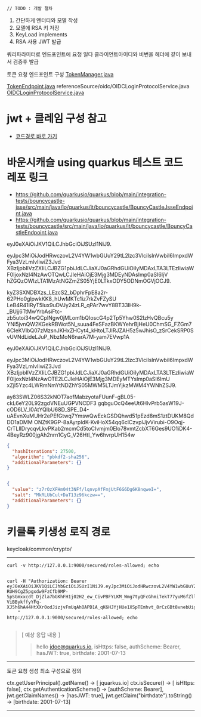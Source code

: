     

    // TODO : 개발 절차 

1. 간단하게 엔터티와 모델 작성
2. 모델에 RSA 키 저장
3. KeyLoad implements
4. RSA 사용 JWT 발급

쿼리파라미터로 엔드포인트에 요청
일다 클라이언트아이디와 비번을 헤더에 같이 보내서 검증후 발급

토큰 요청 엔드포인트 구성
[TokenManager.java](referenceSource/oidc/TokenManager.javaㄴ)

[TokenEndpoint.java](referenceSource/oidc/endpoints/TokenEndpoint.java)
referenceSource/oidc/OIDCLoginProtocolService.java
[OIDCLoginProtocolService.java](referenceSource/oidc/OIDCLoginProtocolService.java)

# jwt + 클레임 구성 참고

- [코드경로 바로 가기](referenceSource/microprofile-jwt-auth/api/src/main/java/org/eclipse/microprofile)

# 바운시캐슬 using quarkus 테스트 코드 레포 링크

- https://github.com/quarkusio/quarkus/blob/main/integration-tests/bouncycastle-jsse/src/main/java/io/quarkus/it/bouncycastle/BouncyCastleJsseEndpoint.java
- https://github.com/quarkusio/quarkus/blob/main/integration-tests/bouncycastle/src/main/java/io/quarkus/it/bouncycastle/BouncyCastleEndpoint.java

eyJ0eXAiOiJKV1QiLCJhbGciOiJSUzI1NiJ9.

eyJpc3MiOiJodHRwczovL2V4YW1wbGUuY29tL2lzc3VlciIsInVwbiI6ImpxdWFya3VzLmlvIiwiZ3Jvd
XBzIjpbIlVzZXIiLCJBZG1pbiJdLCJiaXJ0aGRhdGUiOiIyMDAxLTA3LTEzIiwiaWF0IjoxNzI4NzAwOTQwLCJleHAiOjE3Mjg3MDEyNDAsImp0aSI6IjV
hZGQzOWIzLTA1MzAtNGZmZS05YjE0LTkxODY5ODNmOGVjOCJ9.

kyZ3SXNDBXzs_LEzcS2_bDphrFpE8a2r-62PHo0glpwkKK8_hUwMKTc1iz7rkZvFZySU
LeB4R41IRyT5lux9uDVJy24zLR_qPAr7wvY8BT33lH9k-_BUjj6TtMwYrbAsiFtc-zb5utoi34wQCpINgw0jMLom1bQIoscG4p2Tp5Yhw0S2lzHvQBcu5y
YNl5jvnQW2KGekRBWot5N_suua4FeSFazBKWYehrBjHeU0ChmSG_FZGm76CIeKVIbQ07zMzsnJKHxZHCyt4_kHtoLTJIRJZAH5z5wJhisO_zSrCekSRP0SvUVNdLideLJuP_NbzMoN6narA7M-yam7EVwp1A

eyJ0eXAiOiJKV1QiLCJhbGciOiJSUzI1NiJ9.

eyJpc3MiOiJodHRwczovL2V4YW1wbGUuY29tL2lzc3VlciIsInVwbiI6ImpxdWFya3VzLmlvIiwiZ3Jvd
XBzIjpbIlVzZXIiLCJBZG1pbiJdLCJiaXJ0aGRhdGUiOiIyMDAxLTA3LTEzIiwiaWF0IjoxNzI4NzAwOTE2LCJleHAiOjE3Mjg3MDEyMTYsImp0aSI6ImU
xZjI5Yzc4LWRmNmYtNDZhYS05MWM5LTJmYjkzMWM4YWNhZSJ9.

ay83SWLZ06S32kNOT7aofMabzyotaFUunF-gBL05-ckL6eY20L92zgdVNEuUGPVNCDF3
gqbguOcQ4eeUt6HlvPrb5asW19J-cOD6LV_I0AtYQlbU68D_SPE_D4-uAEvnXuMUHr2ePEfGtwq7YmswQwEckGSDQhwd51pEzd8mS1ztDUKM8QdDD1aDMM
ONZtK9GP-8aAyrpldK-KviHoX54qq6clCzvplJjvVirubi-O9Oqj-CrTLIlDrycqvLkvPKab2mcmCd5toCIvmjm0Elo78vmtZcbXT6Ges9UO1iDK4-4BeyRz900jgAh2nrn1CyG_V26Htl_Yw6hvrpUH154w

```json
{
  "hashIterations": 27500,
  "algorithm": "pbkdf2-sha256",
  "additionalParameters": {}
}
```

```json

{
  "value": "z7rOzXFHm04t3NFf/lqnvpAfFmjUtF6G6Dg6K8nqweI=",
  "salt": "MkRLUbCul+DaT13z96kczw==",
  "additionalParameters": {}
}

```

# 키클록 키생성 로직 경로

keycloak/common/crypto/

---

```
curl -v http://127.0.0.1:9000/secured/roles-allowed; echo
```

```http request

curl -H "Authorization: Bearer
eyJ0eXAiOiJKV1QiLCJhbGciOiJSUzI1NiJ9.eyJpc3MiOiJodHRwczovL2V4YW1wbGUuY29tL2lzc3VlciIsInVwbiI6ImpxdWFya3VzLmlvIiwiZ3JvdXBzIjpbIlVzZXIiLCJBZG1pbiJdLCJiaXJ0aGRhdGUiOiIyMDAxLTA3LTEzIiwiaWF0IjoxNzI4NTI2NTQyLCJleHAiOjE3Mjg1MjY4NDIsImp0aSI6IjU5Y2UzNTE3LTk2ZjktNDE4Ni1iNzY0LTkxMmVmODMzMmY1ZSJ9.arsibdRDYQWNvtpXMIfwku1_3VUwIBRvXrBIuh8UDBDusO8i543V5Dix-RUH9CgZ5pgxdw9FzCfb9MP-5pSGmxxcdt_DjZla7bGKhFH1j02H2_ew_CivPBFYLKM_Wmg7tyQFcGhmiTekT77yuM6fZllXPznZEvGm5mD8f3aF35KfkkLt68AoRR-ViBBykffyYFq-XJ5h6hA44HtXXr0odJizjvFmUqAhOAPD1A_qK6HJYjHUe1XSpTEmhvt_8rCzGBt8vnebUig4joRoHrw3QmgV3rnQn803u9j9fyrAs3a63rp6vLpJGrPQYsSRemWM4azu5gL7tNFkk2rDIUPfvA
    "
http://127.0.0.1:9000/secured/roles-allowed; echo


```

> [ 예상 응답 내용 ]
>> hello jdoe@quarkus.io, isHttps: false, authScheme: Bearer, hasJWT: true, birthdate: 2001-07-13


---
토큰 요청 생성 최소 구성으로 정의

ctx.getUserPrincipal().getName() -> [ jquarkus.io]
ctx.isSecure() -> [ isHttps: false],
ctx.getAuthenticationScheme() -> [authScheme: Bearer],
jwt.getClaimNames() -> [hasJWT: true],
jwt.getClaim("birthdate").toString() -> [birthdate: 2001-07-13]

---
